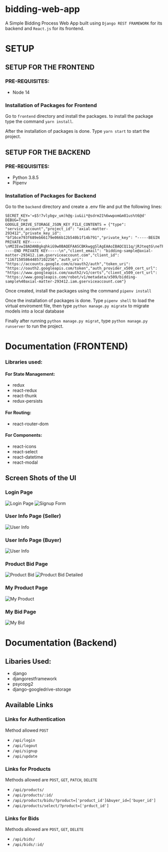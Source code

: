 # bidding-web-app
A Simple Bidding Process Web App built using `Django REST FRAMEWORK` for its backend and `React.js` for its frontend.

# SETUP
## SETUP FOR THE FRONTEND
### PRE-REQUISITES:

- Node 14

### Installation of Packages for Frontend
Go to `frontend` directory and install the packages. to install the package type the command `yarn install`.

After the installation of packages is done. Type `yarn start` to start the project. 

## SETUP FOR THE BACKEND
### PRE-REQUISITES:

- Python 3.8.5
- Pipenv

### Installation of Packages for Backend

Go to the `backend` directory and create a .env file and put the following lines:

    SECRET_KEY='=$5!7vlybgv_um)h@g-iu&ii*@sdrm21%6wwpom&m81us%t6@d'
    DEBUG=True
    GOOGLE_DRIVE_STORAGE_JSON_KEY_FILE_CONTENTS = {"type": "service_account","project_id": "axial-matter-293412","private_key_id": "bf16ce793f689eb66179e066b12b540b1f14b791","private_key": "-----BEGIN PRIVATE KEY-----\nMIIEvwIBADANBgkqhkiG9w0BAQEFAASCBKkwggSlAgEAAoIBAQCQ11q/jRJteqtG\neTFRClto60Q3o8rJ5MSbL6y653AUzt0PfzX+sZEqf4m0cQKMDu5hB8mvDDflJJYh\nGemWqiDzBeuGM4KiA7/vC9+zyQMMJFJYlg4HJqQqxTam+M+5xfZcrdI4P8GbgTn2\nHzf8Cj33ISwq8JrpUjnaYYkgxrEbM+hJmQsc03/sgRdeFRnSe2EleynOdrocPvCi\nSGaooPhzpiE/bT0EkRbAtGW3yiVWGrfusRx5tvkm1QComDuuguEMjXPk2GGnOKN6\n8XcchyWiuthaDoAHOySN3dunH5K2i8hv+sz+wZf6UjiEewL6R0GR07dATwWhlHXA\n7iVNVEbdAgMBAAECggEAEKJS3zXN3HneirDna4WzesiuJG+wneAifioK/coPkqwx\nMhLreg0dfVJ5V5o07y3VzZnt3ScbkjrR7QpDS9TNBOv0oQxwX7frhoIIFmcq7O2M\n8XSGNucGqozMmn9vp8em4/zobCJSU1ATfoMWVGE+vY93OZU5TTtuvng+HeADvfpb\nY7HhdBjCXo9KJOFdQI6iYHlLmnRNw+J4eNTT4OSV9TY/CSct0cFeudNuQPtz+2I3\na0j9cktISFoBl3bdOOZADgrP2aAG6KsyURijTjnxHTuCE5dKixVqibjAn4P+kshD\ndBWuXedDaQpXnNtXQVLJzHP8ZAmax3coXE1aI/WulwKBgQDBa6zD21wSzX0eZ1pA\nNQH1bMl4nsDt6XHRm8XohYfUpRxOOgVXQWr0xZ05YdAz8MDdB+QXufkFH4LBehkZ\nq9277NcrwvtnkwZZRqvebOW6d0OwyJM1fUztJjemFWOFH3bVsCEBVMp3tKKW+Dex\n7sX7jvYUoRlqHzQa07dCkUyR+wKBgQC/tAbNteLkV+oDd9OXEjG9hPikFTM2tEgD\n/eCQ40puFNYs54BAekTzBN0tlI2ygtnErIW8ccJSQeqGjynbBBMYFj5wqT1edklr\nVw1GJAg6k3k4BvwLG8fCqsOrgDJhvw2GfZ9hLtD4OnhaviUTOG9Tz/SVGdO08uCF\nzTNmupuLBwKBgQCkq/tmtDdreq9vVyarS3XjcT8GBoLTCtDwV+Li1+yQyhGTOCqb\n4wIgaq400GXmEq7gf3teB+NOzUkRV9ZO2NfqyvVWOKa5w57AGz7wG15qpmdm9xz9\niTQZI1R1ffhAukz+GPnAnGPUDmHujl08i8DbLxeq8I0moHJH9MAtWG8MSQKBgQC5\nJGcFuUo9+eIaI1oIpxu+y3NPFOJ3TLnYkRKXG8zAcANBLvugSfXZNrNd2ADZjKJA\n3dXzX3Kq+tpDxnRH/7FpK+J18B1C476YmmRJf3crC06hG63EFLpieYWsVo1R9bBc\nWWrZ8tsDQYUHLmikHXb3XPn8Hgtm0MKitsGTz1l1dQKBgQCawS37FPrg+yzxbCah\no8wUq5wiiS3r0muzeXNtN8D7CgVqVVjQfDPL5CV5yh5wM+I7q497AX3jbNtxd2ef\ngbWMcPN2faQg1iiyaRpgp005QnoS7QMB36R/nCZaDAs6my2KC1S2MwkZT+IKFIBx\nkliR54sXdXAyUa6IW44XrSJGlg==\n-----END PRIVATE KEY-----\n","client_email": "bidding-sample@axial-matter-293412.iam.gserviceaccount.com","client_id": "116715058644857102256","auth_uri": "https://accounts.google.com/o/oauth2/auth","token_uri": "https://oauth2.googleapis.com/token","auth_provider_x509_cert_url": "https://www.googleapis.com/oauth2/v1/certs","client_x509_cert_url": "https://www.googleapis.com/robot/v1/metadata/x509/bidding-sample%40axial-matter-293412.iam.gserviceaccount.com"}

Once created, install the packages using the command `pipenv install`

Once the installation of packages is done. Type `pipenv shell` to load the virtual enviroment file, then type `python manage.py migrate` to migrate models into a local database

Finally after running `python manage.py migrat`, type `python manage.py runserver` to run the project.

# Documentation (FRONTEND)

### Libraries used:
#### For State Management:
- redux
- react-redux
- react-thunk
- redux-persists

#### For Routing:
- react-router-dom

#### For Components:
- react-icons
- react-select
- react-datetime
- react-modal

## Screen Shots of the UI

### Login Page
![Login Page](screenshots/login-page.png)
![Signup Form](screenshots/login-page-signup.png)

### User Info Page (Seller)
![User Info](screenshots/seller-user-info.png)

### User Info Page (Buyer)
![User Info](screenshots/buyer-user-info.png)

### Product Bid Page
![Product Bid](screenshots/product-bid.png)
![Product Bid Detailed](screenshots/product-bid-detailed.png)

### My Product Page
![My Product](screenshots/seller-my-products.png)

### My Bid Page
![My Bid](screenshots/buyer-my-bid.png)

# Documentation (Backend)

## Libaries Used:
 
- django
- djangorestframework
- psycopg2
- django-googledrive-storage

## Available Links
### Links for Authentication
Method allowed `POST`

- `/api/login`
- `/api/logout`
- `/api/signup`
- `/api/update`

### Links for Products 
Methods allowed are `POST`, `GET`, `PATCH`, `DELETE`

- `/api/products/`
- `/api/products/:id/`
- `/api/products/bids/?product=['product_id']&buyer_id=['buyer_id']`
- `/api/products/select/?product=['prduct_id']`

### Links for Bids
Methods allowed are `POST`, `GET`, `DELETE`

- `/api/bids/`
- `/api/bids/:id/`